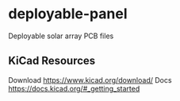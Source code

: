 # deployable-panel
Deployable solar array PCB files

## KiCad Resources
Download
  https://www.kicad.org/download/
Docs
  https://docs.kicad.org/#_getting_started
